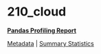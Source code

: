 # 210_cloud

[**Pandas Profiling Report**](../docs_sources/profile/210_cloud.html)

[Metadata](metadata.yaml) | [Summary Statistics](summary_stats.csv)

